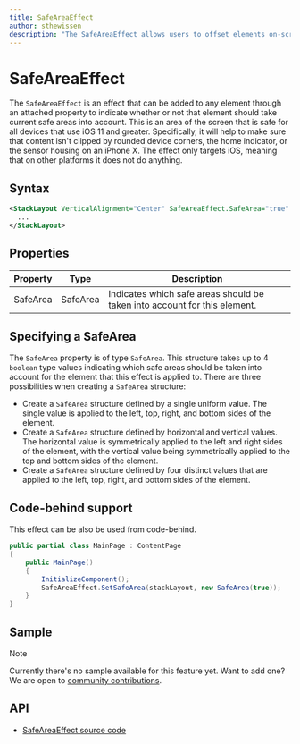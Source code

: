 ```yaml
---
title: SafeAreaEffect
author: sthewissen
description: "The SafeAreaEffect allows users to offset elements on-screen based on the current active safe area."
---
```


# SafeAreaEffect

The `SafeAreaEffect` is an effect that can be added to any element through an attached property to indicate whether or not that element should take current safe areas into account. This is an area of the screen that is safe for all devices that use iOS 11 and greater. Specifically, it will help to make sure that content isn't clipped by rounded device corners, the home indicator, or the sensor housing on an iPhone X. The effect only targets iOS, meaning that on other platforms it does not do anything.

## Syntax

```xml
<StackLayout VerticalAlignment="Center" SafeAreaEffect.SafeArea="true" HorizontalAlignment="Center" Width="400" Height="400">
  ...
</StackLayout>
```

## Properties

| Property | Type | Description |
| -- | -- | -- |
| SafeArea | SafeArea | Indicates which safe areas should be taken into account for this element. |

## Specifying a SafeArea
The `SafeArea` property is of type `SafeArea`. This structure takes up to 4 `boolean` type values indicating which safe areas should be taken into account for the element that this effect is applied to. There are three possibilities when creating a `SafeArea` structure:

- Create a `SafeArea` structure defined by a single uniform value. The single value is applied to the left, top, right, and bottom sides of the element.
- Create a `SafeArea` structure defined by horizontal and vertical values. The horizontal value is symmetrically applied to the left and right sides of the element, with the vertical value being symmetrically applied to the top and bottom sides of the element.
- Create a `SafeArea` structure defined by four distinct values that are applied to the left, top, right, and bottom sides of the element.

## Code-behind support

This effect can be also be used from code-behind.

```csharp
public partial class MainPage : ContentPage
{
    public MainPage()
    {
        InitializeComponent();
        SafeAreaEffect.SetSafeArea(stackLayout, new SafeArea(true));
    }
}
```

## Sample

> [!NOTE]
>  Currently there's no sample available for this feature yet. Want to add one? We are open to [community contributions](https://github.com/xamarin/XamarinCommunityToolkit).

<!-- [SafeAreaEffect sample page Source](https://github.com/xamarin/XamarinCommunityToolkit)

You can see this in action in the [Xamarin Community Toolkit Sample App](https://github.com/xamarin/XamarinCommunityToolkit). -->

## API

* [SafeAreaEffect source code](https://github.com/xamarin/XamarinCommunityToolkit/blob/main/XamarinCommunityToolkit/Effects/SafeAreaEffect.shared.cs)